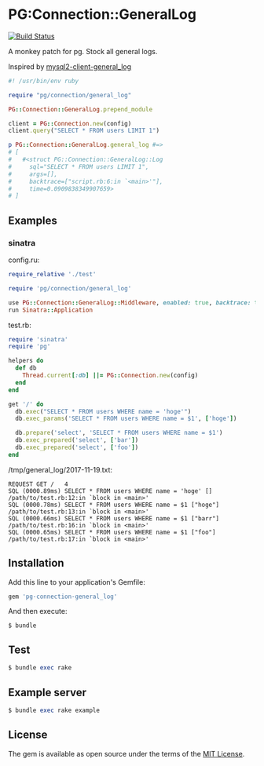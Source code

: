 PG:Connection::GeneralLog
===

[![Build Status](https://travis-ci.org/abcang/pg-connection-general_log.svg?branch=master)](https://travis-ci.org/abcang/pg-connection-general_log)

A monkey patch for pg.
Stock all general logs.

Inspired by [mysql2-client-general_log](https://github.com/ksss/mysql2-client-general_log)

```ruby
#! /usr/bin/env ruby

require "pg/connection/general_log"

PG::Connection::GeneralLog.prepend_module

client = PG::Connection.new(config)
client.query("SELECT * FROM users LIMIT 1")

p PG::Connection::GeneralLog.general_log #=>
# [
#   #<struct PG::Connection::GeneralLog::Log
#     sql="SELECT * FROM users LIMIT 1",
#     args=[],
#     backtrace=["script.rb:6:in `<main>'"],
#     time=0.0909838349907659>
# ]
```

## Examples

### sinatra

config.ru:
```ruby
require_relative './test'

require 'pg/connection/general_log'

use PG::Connection::GeneralLog::Middleware, enabled: true, backtrace: true, path: '/tmp/general_log'
run Sinatra::Application
```

test.rb:
```ruby
require 'sinatra'
require 'pg'

helpers do
  def db
    Thread.current[:db] ||= PG::Connection.new(config)
  end
end

get '/' do
  db.exec("SELECT * FROM users WHERE name = 'hoge'")
  db.exec_params('SELECT * FROM users WHERE name = $1', ['hoge'])

  db.prepare('select', 'SELECT * FROM users WHERE name = $1')
  db.exec_prepared('select', ['bar'])
  db.exec_prepared('select', ['foo'])
end
```

/tmp/general_log/2017-11-19.txt:
```
REQUEST GET	/	4
SQL	(0000.89ms)	SELECT * FROM users WHERE name = 'hoge'	[]	/path/to/test.rb:12:in `block in <main>'
SQL	(0000.78ms)	SELECT * FROM users WHERE name = $1	["hoge"]	/path/to/test.rb:13:in `block in <main>'
SQL	(0000.66ms)	SELECT * FROM users WHERE name = $1	["barr"]	/path/to/test.rb:16:in `block in <main>'
SQL	(0000.65ms)	SELECT * FROM users WHERE name = $1	["foo"]	/path/to/test.rb:17:in `block in <main>'
```

## Installation

Add this line to your application's Gemfile:

```ruby
gem 'pg-connection-general_log'
```

And then execute:

    $ bundle


## Test

```ruby
$ bundle exec rake
```

## Example server

```ruby
$ bundle exec rake example
```

## License

The gem is available as open source under the terms of the [MIT License](http://opensource.org/licenses/MIT).
